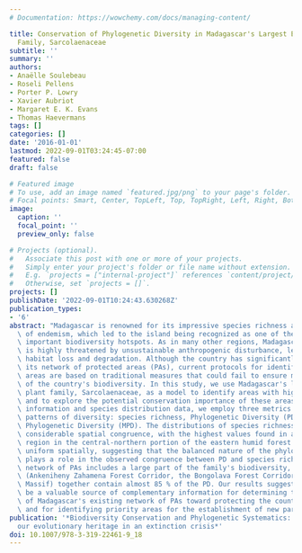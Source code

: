 ```yaml
---
# Documentation: https://wowchemy.com/docs/managing-content/

title: Conservation of Phylogenetic Diversity in Madagascar's Largest Endemic Plant
  Family, Sarcolaenaceae
subtitle: ''
summary: ''
authors:
- Anaëlle Soulebeau
- Roseli Pellens
- Porter P. Lowry
- Xavier Aubriot
- Margaret E. K. Evans
- Thomas Haevermans
tags: []
categories: []
date: '2016-01-01'
lastmod: 2022-09-01T03:24:45-07:00
featured: false
draft: false

# Featured image
# To use, add an image named `featured.jpg/png` to your page's folder.
# Focal points: Smart, Center, TopLeft, Top, TopRight, Left, Right, BottomLeft, Bottom, BottomRight.
image:
  caption: ''
  focal_point: ''
  preview_only: false

# Projects (optional).
#   Associate this post with one or more of your projects.
#   Simply enter your project's folder or file name without extension.
#   E.g. `projects = ["internal-project"]` references `content/project/deep-learning/index.md`.
#   Otherwise, set `projects = []`.
projects: []
publishDate: '2022-09-01T10:24:43.630268Z'
publication_types:
- '6'
abstract: "Madagascar is renowned for its impressive species richness and high level\
  \ of endemism, which led to the island being recognized as one of the world's most\
  \ important biodiversity hotspots. As in many other regions, Madagascar's biodiversity\
  \ is highly threatened by unsustainable anthropogenic disturbance, leading to widespread\
  \ habitat loss and degradation. Although the country has significantly expanded\
  \ its network of protected areas (PAs), current protocols for identifying priority\
  \ areas are based on traditional measures that could fail to ensure maximal inclusion\
  \ of the country's biodiversity. In this study, we use Madagascar's largest endemic\
  \ plant family, Sarcolaenaceae, as a model to identify areas with high diversity\
  \ and to explore the potential conservation importance of these areas. Using phylogenetic\
  \ information and species distribution data, we employ three metrics to study geographic\
  \ patterns of diversity: species richness, Phylogenetic Diversity (PD) and Mean\
  \ Phylogenetic Diversity (MPD). The distributions of species richness and PD show\
  \ considerable spatial congruence, with the highest values found in a narrow localized\
  \ region in the central-northern portion of the eastern humid forest. MPD is comparatively\
  \ uniform spatially, suggesting that the balanced nature of the phylogenetic tree\
  \ plays a role in the observed congruence between PD and species richness. The current\
  \ network of PAs includes a large part of the family's biodiversity, and three PAs\
  \ (Ankeniheny Zahamena Forest Corridor, the Bongolava Forest Corridor and the Itremo\
  \ Massif) together contain almost 85 % of the PD. Our results suggest that PD could\
  \ be a valuable source of complementary information for determining the contribution\
  \ of Madagascar's existing network of PAs toward protecting the country's biodiversity\
  \ and for identifying priority areas for the establishment of new parks and reserves."
publication: '*Biodiversity Conservation and Phylogenetic Systematics: Preserving
  our evolutionary heritage in an extinction crisis*'
doi: 10.1007/978-3-319-22461-9_18
---
```


